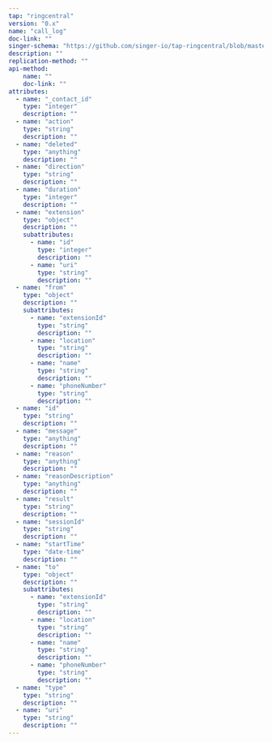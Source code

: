 ```yaml
---
tap: "ringcentral"
version: "0.x"
name: "call_log"
doc-link: ""
singer-schema: "https://github.com/singer-io/tap-ringcentral/blob/master/tap_ringcentral/schemas/call_log.json"
description: ""
replication-method: ""
api-method:
    name: ""
    doc-link: ""
attributes:
  - name: "_contact_id"
    type: "integer"
    description: ""
  - name: "action"
    type: "string"
    description: ""
  - name: "deleted"
    type: "anything"
    description: ""
  - name: "direction"
    type: "string"
    description: ""
  - name: "duration"
    type: "integer"
    description: ""
  - name: "extension"
    type: "object"
    description: ""
    subattributes:
      - name: "id"
        type: "integer"
        description: ""
      - name: "uri"
        type: "string"
        description: ""
  - name: "from"
    type: "object"
    description: ""
    subattributes:
      - name: "extensionId"
        type: "string"
        description: ""
      - name: "location"
        type: "string"
        description: ""
      - name: "name"
        type: "string"
        description: ""
      - name: "phoneNumber"
        type: "string"
        description: ""
  - name: "id"
    type: "string"
    description: ""
  - name: "message"
    type: "anything"
    description: ""
  - name: "reason"
    type: "anything"
    description: ""
  - name: "reasonDescription"
    type: "anything"
    description: ""
  - name: "result"
    type: "string"
    description: ""
  - name: "sessionId"
    type: "string"
    description: ""
  - name: "startTime"
    type: "date-time"
    description: ""
  - name: "to"
    type: "object"
    description: ""
    subattributes:
      - name: "extensionId"
        type: "string"
        description: ""
      - name: "location"
        type: "string"
        description: ""
      - name: "name"
        type: "string"
        description: ""
      - name: "phoneNumber"
        type: "string"
        description: ""
  - name: "type"
    type: "string"
    description: ""
  - name: "uri"
    type: "string"
    description: ""
---
```

